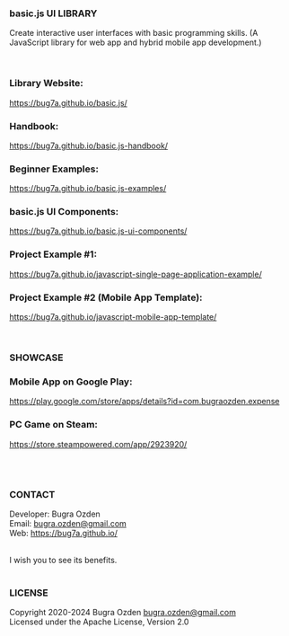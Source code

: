 ### basic.js UI LIBRARY

Create interactive user interfaces with basic programming skills. (A JavaScript library for web app and hybrid mobile app development.)<br />

<br>

### Library Website:
https://bug7a.github.io/basic.js/

### Handbook:
https://bug7a.github.io/basic.js-handbook/

### Beginner Examples:
https://bug7a.github.io/basic.js-examples/

### basic.js UI Components:
https://bug7a.github.io/basic.js-ui-components/

### Project Example #1:
https://bug7a.github.io/javascript-single-page-application-example/

### Project Example #2 (Mobile App Template):
https://bug7a.github.io/javascript-mobile-app-template/

<br>

### SHOWCASE
### Mobile App on Google Play:
https://play.google.com/store/apps/details?id=com.bugraozden.expense

### PC Game on Steam:
https://store.steampowered.com/app/2923920/

<br><br>

### CONTACT

Developer: Bugra Ozden<br>
Email: bugra.ozden@gmail.com<br>
Web: https://bug7a.github.io/<br><br>

I wish you to see its benefits.<br /><br />

### LICENSE

Copyright 2020-2024 Bugra Ozden <bugra.ozden@gmail.com><br />
Licensed under the Apache License, Version 2.0<br /><br />